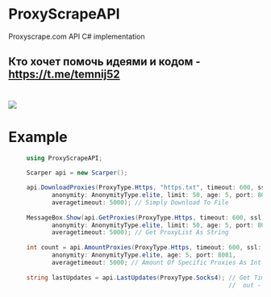 # ProxyScrapeAPI
Proxyscrape.com API C# implementation
## Кто хочет помочь идеями и кодом - https://t.me/temnij52
# [![](https://img.shields.io/nuget/v/ProxyScrapeAPI?color=red&logo=TEMNIJ&logoColor=red&style=flat-square)](https://www.nuget.org/packages/ProxyScrapeAPI/)
# Example
``` csharp
     using ProxyScrapeAPI;

     Scarper api = new Scarper();

     api.DownloadProxies(ProxyType.Https, "https.txt", timeout: 600, ssl: SSLType.ssl,
            anonymity: AnonymityType.elite, limit: 50, age: 5, port: 8081,
            averagetimeout: 5000); // Simply Download To File
            
     MessageBox.Show(api.GetProxies(ProxyType.Https, timeout: 600, ssl: SSLType.ssl,
            anonymity: AnonymityType.elite, limit: 50, age: 5, port: 8081,
            averagetimeout: 5000); // Get ProxyList As String
            
     int count = api.AmountProxies(ProxyType.Https, timeout: 600, ssl: SSLType.ssl,
            anonymity: AnonymityType.elite, age: 5, port: 8081,
            averagetimeout: 5000; // Amount Of Specific Proxies As Int
            
     string lastUpdates = api.LastUpdates(ProxyType.Socks4); // Get Time Of Last Update Proxies;
                                                             //  out - "Around 54 seconds ago"
```
